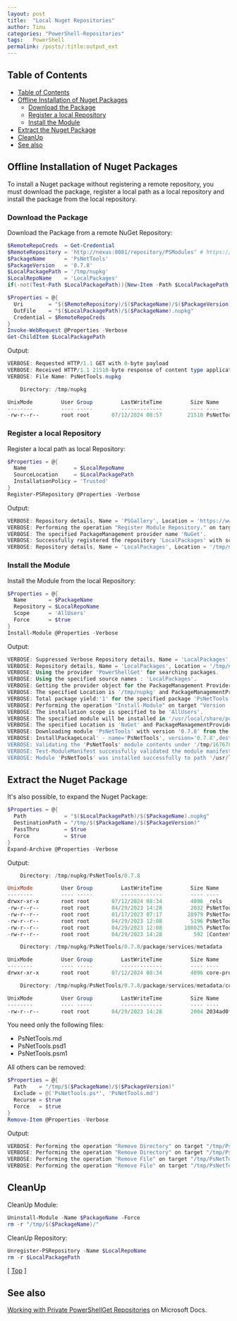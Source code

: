 ```yaml
---
layout: post
title:  "Local Nuget Repositories"
author: Tinu
categories: "PowerShell-Repositories"
tags:   PowerShell
permalink: /posts/:title:output_ext
---
```


## Table of Contents

<!-- TOC -->

- [Table of Contents](#table-of-contents)
- [Offline Installation of Nuget Packages](#offline-installation-of-nuget-packages)
    - [Download the Package](#download-the-package)
    - [Register a local Repository](#register-a-local-repository)
    - [Install the Module](#install-the-module)
- [Extract the Nuget Package](#extract-the-nuget-package)
- [CleanUp](#cleanup)
- [See also](#see-also)

<!-- /TOC -->

## Offline Installation of Nuget Packages

To install a Nuget package without registering a remote repository, you must download the package, register a local path as a local repository and install the package from the local repository.

### Download the Package

Download the Package from a remote NuGet Repository:

````powershell
$RemoteRepoCreds  = Get-Credential
$RemoteRepository = 'http://nexus:8081/repository/PSModules' # https://www.powershellgallery.com/api/v2
$PackageName      = 'PsNetTools'
$PackageVersion   = '0.7.8'
$LocalPackagePath = '/tmp/nupkg'
$LocalRepoName    = 'LocalPackages'
if(-not(Test-Path $LocalPackagePath)){New-Item -Path $LocalPackagePath -ItemType Directory -Force}

$Properties = @{
  Uri        = "$($RemoteRepository)/$($PackageName)/$($PackageVersion)"
  OutFile    = "$($LocalPackagePath)/$($PackageName).nupkg"
  Credential = $RemoteRepoCreds
}
Invoke-WebRequest @Properties -Verbose
Get-ChildItem $LocalPackagePath
````

Output:

````powershell
VERBOSE: Requested HTTP/1.1 GET with 0-byte payload
VERBOSE: Received HTTP/1.1 21510-byte response of content type application/zip
VERBOSE: File Name: PsNetTools.nupkg

    Directory: /tmp/nupkg

UnixMode         User Group         LastWriteTime         Size Name
--------         ---- -----         -------------         ---- ----
-rw-r--r--       root root       07/12/2024 08:57        21510 PsNetTools.nupkg
````

### Register a local Repository

Register a local path as local Repository:

````powershell
$Properties = @{
  Name               = $LocalRepoName
  SourceLocation     = $LocalPackagePath
  InstallationPolicy = 'Trusted'
}
Register-PSRepository @Properties -Verbose
````

Output:

````powershell
VERBOSE: Repository details, Name = 'PSGallery', Location = 'https://www.powershellgallery.com/api/v2'; IsTrusted = 'False'; IsRegistered = 'True'.
VERBOSE: Performing the operation "Register Module Repository." on target "Module Repository 'LocalPackages' (/tmp/nupkg) in provider 'PowerShellGet'.".
VERBOSE: The specified PackageManagement provider name 'NuGet'.
VERBOSE: Successfully registered the repository 'LocalPackages' with source location '/tmp/nupkg'.
VERBOSE: Repository details, Name = 'LocalPackages', Location = '/tmp/nupkg'; IsTrusted = 'True'; IsRegistered = 'True'.
````

### Install the Module

Install the Module from the local Repository:

````powershell
$Properties = @{
  Name       = $PackageName
  Repository = $LocalRepoName
  Scope      = 'AllUsers'
  Force      = $true
}
Install-Module @Properties -Verbose
````

Output:

````powershell
VERBOSE: Suppressed Verbose Repository details, Name = 'LocalPackages', Location = '/tmp/nupkg'; IsTrusted = 'True'; IsRegistered = 'True'.
VERBOSE: Repository details, Name = 'LocalPackages', Location = '/tmp/nupkg'; IsTrusted = 'True'; IsRegistered = 'True'.
VERBOSE: Using the provider 'PowerShellGet' for searching packages.
VERBOSE: Using the specified source names : 'LocalPackages'.
VERBOSE: Getting the provider object for the PackageManagement Provider 'NuGet'.
VERBOSE: The specified Location is '/tmp/nupkg' and PackageManagementProvider is 'NuGet'.
VERBOSE: Total package yield:'1' for the specified package 'PsNetTools'.
VERBOSE: Performing the operation "Install-Module" on target "Version '0.7.8' of module 'PsNetTools'".
VERBOSE: The installation scope is specified to be 'AllUsers'.
VERBOSE: The specified module will be installed in '/usr/local/share/powershell/Modules'.
VERBOSE: The specified Location is 'NuGet' and PackageManagementProvider is 'NuGet'.
VERBOSE: Downloading module 'PsNetTools' with version '0.7.8' from the repository '/tmp/nupkg'.
VERBOSE: InstallPackageLocal' - name='PsNetTools', version='0.7.8',destination='/tmp/1676781311'
VERBOSE: Validating the 'PsNetTools' module contents under '/tmp/1676781311/PsNetTools.0.7.8' path.
VERBOSE: Test-ModuleManifest successfully validated the module manifest file '/tmp/1676781311/PsNetTools.0.7.8'.
VERBOSE: Module 'PsNetTools' was installed successfully to path '/usr/local/share/powershell/Modules/PsNetTools/0.7.8'.
````

## Extract the Nuget Package

It's also possible, to expand the Nuget Package:

````powershell
$Properties = @{
  Path            = "$($LocalPackagePath)/$($PackageName).nupkg"
  DestinationPath = "/tmp/$($PackageName)/$($PackageVersion)"
  PassThru        = $true
  Force           = $true
}
Expand-Archive @Properties -Verbose
````

Output:

````powershell
    Directory: /tmp/nupkg/PsNetTools/0.7.8

UnixMode         User Group         LastWriteTime         Size Name
--------         ---- -----         -------------         ---- ----
drwxr-xr-x       root root       07/12/2024 08:34         4096 _rels
-rw-r--r--       root root       04/29/2023 14:28         2032 PsNetTools.nuspec
-rw-r--r--       root root       01/17/2023 07:17        28979 PsNetTools.md
-rw-r--r--       root root       04/29/2023 12:08         5196 PsNetTools.psd1
-rw-r--r--       root root       04/29/2023 12:08       108025 PsNetTools.psm1
-rw-r--r--       root root       04/29/2023 14:28          592 [Content_Types].xml

    Directory: /tmp/nupkg/PsNetTools/0.7.8/package/services/metadata

UnixMode         User Group         LastWriteTime         Size Name
--------         ---- -----         -------------         ---- ----
drwxr-xr-x       root root       07/12/2024 08:34         4096 core-properties

    Directory: /tmp/nupkg/PsNetTools/0.7.8/package/services/metadata/core-properties

UnixMode         User Group         LastWriteTime         Size Name
--------         ---- -----         -------------         ---- ----
-rw-r--r--       root root       04/29/2023 14:28         2004 2034ad0f68304a1980ce799ce4615f52.psmdcp
````

You need only the following files:

- PsNetTools.md 
- PsNetTools.psd1 
- PsNetTools.psm1

All others can be removed:

````powershell
$Properties = @{
  Path    = "/tmp/$($PackageName)/$($PackageVersion)"
  Exclude = @('PsNetTools.ps*', 'PsNetTools.md')
  Recurse = $true
  Force   = $true
}
Remove-Item @Properties -Verbose
````

Output:

````powershell
VERBOSE: Performing the operation "Remove Directory" on target "/tmp/PsNetTools/0.7.8/_rels".
VERBOSE: Performing the operation "Remove Directory" on target "/tmp/PsNetTools/0.7.8/package".
VERBOSE: Performing the operation "Remove File" on target "/tmp/PsNetTools/0.7.8/[Content_Types].xml".
VERBOSE: Performing the operation "Remove File" on target "/tmp/PsNetTools/0.7.8/PsNetTools.nuspec".
````

## CleanUp

CleanUp Module:

````powershell
Uninstall-Module -Name $PackageName -Force
rm -r "/tmp/$($PackageName)/"
````

CleanUp Repository:

````powershell
Unregister-PSRepository -Name $LocalRepoName
rm -r $LocalPackagePath
````

[ [Top](#table-of-contents) ] 

## See also

[Working with Private PowerShellGet Repositories](https://docs.microsoft.com/en-us/powershell/scripting/gallery/how-to/working-with-local-psrepositories?view=powershell-7.1) on Microsoft Docs.
